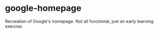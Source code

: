 # google-homepage
Recreation of Google's homepage. Not all functional, just an early learning exercise.